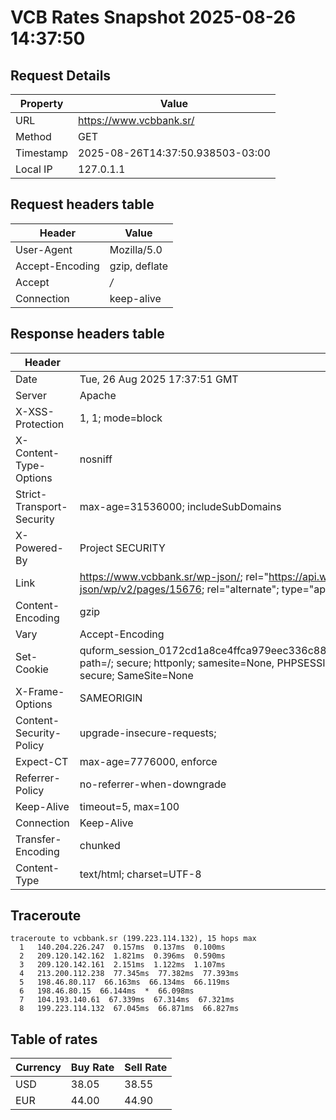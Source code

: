 # VCB Rates Snapshot 2025-08-26 14:37:50
## Request Details

| Property | Value |
|----------|-------|
| URL | https://www.vcbbank.sr/ |
| Method | GET |
| Timestamp | 2025-08-26T14:37:50.938503-03:00 |
| Local IP | 127.0.1.1 |
    
## Request headers table

| Header | Value |
|--------|-------|
| User-Agent | Mozilla/5.0 |
| Accept-Encoding | gzip, deflate |
| Accept | */* |
| Connection | keep-alive |

    
## Response headers table
| Header | Value |
|--------|-------|
| Date | Tue, 26 Aug 2025 17:37:51 GMT |
| Server | Apache |
| X-XSS-Protection | 1, 1; mode=block |
| X-Content-Type-Options | nosniff |
| Strict-Transport-Security | max-age=31536000; includeSubDomains |
| X-Powered-By | Project SECURITY |
| Link | <https://www.vcbbank.sr/wp-json/>; rel="https://api.w.org/", <https://www.vcbbank.sr/wp-json/wp/v2/pages/15676>; rel="alternate"; type="application/json", <https://www.vcbbank.sr/>; rel=shortlink |
| Content-Encoding | gzip |
| Vary | Accept-Encoding |
| Set-Cookie | quform_session_0172cd1a8ce4ffca979eec336c8836d5=8krFTMH6kD7gRt6LErUIugvkCp8ViMpIuUbUPJDy; path=/; secure; httponly; samesite=None, PHPSESSID=49d163e8efc8fddef0d5307ef3ec7d4a; path=/; secure; SameSite=None |
| X-Frame-Options | SAMEORIGIN |
| Content-Security-Policy | upgrade-insecure-requests; |
| Expect-CT | max-age=7776000, enforce |
| Referrer-Policy | no-referrer-when-downgrade |
| Keep-Alive | timeout=5, max=100 |
| Connection | Keep-Alive |
| Transfer-Encoding | chunked |
| Content-Type | text/html; charset=UTF-8 |

## Traceroute 

```
traceroute to vcbbank.sr (199.223.114.132), 15 hops max
  1   140.204.226.247  0.157ms  0.137ms  0.100ms 
  2   209.120.142.162  1.821ms  0.396ms  0.590ms 
  3   209.120.142.161  2.151ms  1.122ms  1.107ms 
  4   213.200.112.238  77.345ms  77.382ms  77.393ms 
  5   198.46.80.117  66.163ms  66.134ms  66.119ms 
  6   198.46.80.15  66.144ms  *  66.098ms 
  7   104.193.140.61  67.339ms  67.314ms  67.321ms 
  8   199.223.114.132  67.045ms  66.871ms  66.827ms 

```


## Table of rates

| Currency | Buy Rate | Sell Rate |
|----------|----------|-----------|
| USD | 38.05 | 38.55 |
| EUR | 44.00 | 44.90 |
